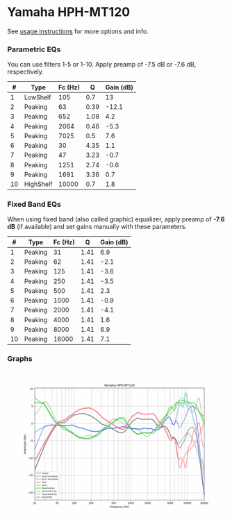 # Yamaha HPH-MT120
See [usage instructions](https://github.com/jaakkopasanen/AutoEq#usage) for more options and info.

### Parametric EQs
You can use filters 1-5 or 1-10. Apply preamp of -7.5 dB or -7.6 dB, respectively.

|   # | Type      |   Fc (Hz) |    Q |   Gain (dB) |
|-----|-----------|-----------|------|-------------|
|   1 | LowShelf  |       105 | 0.7  |        13   |
|   2 | Peaking   |        63 | 0.39 |       -12.1 |
|   3 | Peaking   |       652 | 1.08 |         4.2 |
|   4 | Peaking   |      2064 | 0.46 |        -5.3 |
|   5 | Peaking   |      7025 | 0.5  |         7.6 |
|   6 | Peaking   |        30 | 4.35 |         1.1 |
|   7 | Peaking   |        47 | 3.23 |        -0.7 |
|   8 | Peaking   |      1251 | 2.74 |        -0.6 |
|   9 | Peaking   |      1691 | 3.36 |         0.7 |
|  10 | HighShelf |     10000 | 0.7  |         1.8 |

### Fixed Band EQs
When using fixed band (also called graphic) equalizer, apply preamp of **-7.6 dB** (if available) and set gains manually with these parameters.

|   # | Type    |   Fc (Hz) |    Q |   Gain (dB) |
|-----|---------|-----------|------|-------------|
|   1 | Peaking |        31 | 1.41 |         6.9 |
|   2 | Peaking |        62 | 1.41 |        -2.1 |
|   3 | Peaking |       125 | 1.41 |        -3.6 |
|   4 | Peaking |       250 | 1.41 |        -3.5 |
|   5 | Peaking |       500 | 1.41 |         2.3 |
|   6 | Peaking |      1000 | 1.41 |        -0.9 |
|   7 | Peaking |      2000 | 1.41 |        -4.1 |
|   8 | Peaking |      4000 | 1.41 |         1.6 |
|   9 | Peaking |      8000 | 1.41 |         6.9 |
|  10 | Peaking |     16000 | 1.41 |         7.1 |

### Graphs
![](./Yamaha%20HPH-MT120.png)
